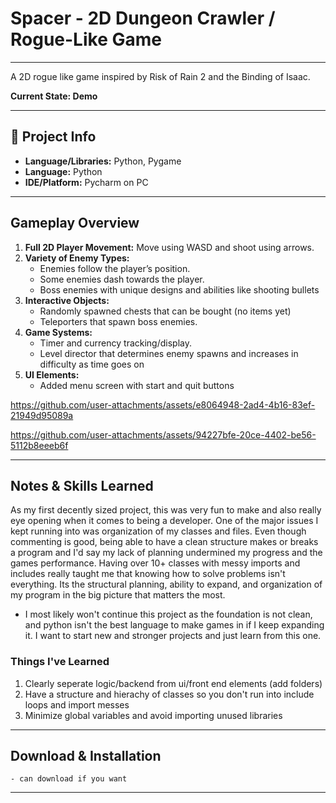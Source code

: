 # Spacer - 2D Dungeon Crawler / Rogue-Like Game
---
A 2D rogue like game inspired by Risk of Rain 2 and the Binding of Isaac. 

**Current State:  Demo**

---

## 📂 Project Info

- **Language/Libraries:** Python, Pygame
- **Language:** Python 
- **IDE/Platform:** Pycharm on PC

---

## Gameplay Overview

1. **Full 2D Player Movement:** Move using WASD and shoot using arrows.  
2.  **Variety of Enemy Types:**  
    - Enemies follow the player’s position.  
    - Some enemies dash towards the player.  
    - Boss enemies with unique designs and abilities like shooting bullets
3.  **Interactive Objects:**  
    - Randomly spawned chests that can be bought (no items yet) 
    - Teleporters that spawn boss enemies.  
4.  **Game Systems:**  
    - Timer and currency tracking/display.  
    - Level director that determines enemy spawns and increases in difficulty as time goes on
5.  **UI Elements:**  
    - Added menu screen with start and quit buttons


https://github.com/user-attachments/assets/e8064948-2ad4-4b16-83ef-21949d95089a



https://github.com/user-attachments/assets/94227bfe-20ce-4402-be56-5112b8eeeb6f


---

## Notes & Skills Learned
As my first decently sized project, this was very fun to make and also really eye opening when it comes to being a developer. One of the major issues I kept running into
was organization of my classes and files. Even though commenting is good, being able to have a clean structure makes or breaks a program and I'd say my lack of planning
undermined my progress and the games performance. Having over 10+ classes with messy imports and includes really taught me that knowing how to solve problems isn't everything. Its the structural planning, ability to expand, and organization of my program in the big picture that matters the most.
- I most likely won't continue this project as the foundation is not clean, and python isn't the best language to make games in if I keep expanding it. I want to start
  new and stronger projects and just learn from this one.

### Things I've Learned
1. Clearly seperate logic/backend from ui/front end elements (add folders)
2. Have a structure and hierachy of classes so you don't run into include loops and import messes
3. Minimize global variables and avoid importing unused libraries

---

## Download & Installation

```- can download if you want ```

---

